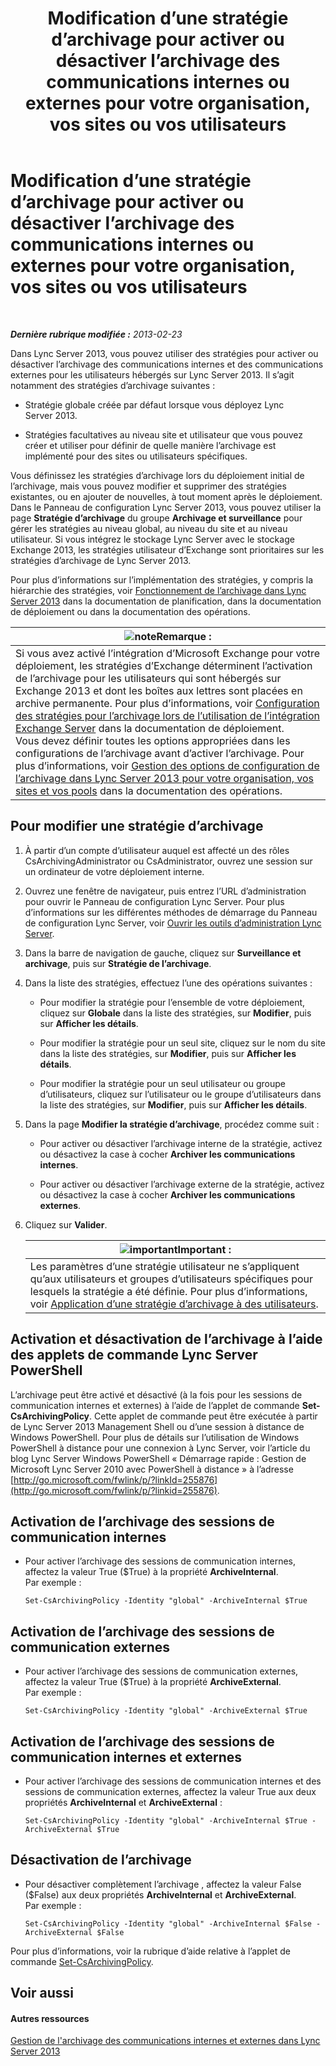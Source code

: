 ﻿---
title: Modification d’une stratégie d’archivage pour activer ou désactiver l’archivage des communications internes ou externes pour votre organisation, vos sites ou vos utilisateurs
TOCTitle: Modification d’une stratégie d’archivage pour activer ou désactiver l’archivage des communications internes ou externes pour votre organisation, vos sites ou vos utilisateurs
ms:assetid: b85dc3fb-8ebd-4e3c-ac90-fc79270ac867
ms:mtpsurl: https://technet.microsoft.com/fr-fr/library/Gg182576(v=OCS.15)
ms:contentKeyID: 49298646
ms.date: 05/20/2016
mtps_version: v=OCS.15
ms.translationtype: HT
---

# Modification d’une stratégie d’archivage pour activer ou désactiver l’archivage des communications internes ou externes pour votre organisation, vos sites ou vos utilisateurs

 

_**Dernière rubrique modifiée :** 2013-02-23_

Dans Lync Server 2013, vous pouvez utiliser des stratégies pour activer ou désactiver l’archivage des communications internes et des communications externes pour les utilisateurs hébergés sur Lync Server 2013. Il s’agit notamment des stratégies d’archivage suivantes :

  - Stratégie globale créée par défaut lorsque vous déployez Lync Server 2013.

  - Stratégies facultatives au niveau site et utilisateur que vous pouvez créer et utiliser pour définir de quelle manière l’archivage est implémenté pour des sites ou utilisateurs spécifiques.

Vous définissez les stratégies d’archivage lors du déploiement initial de l’archivage, mais vous pouvez modifier et supprimer des stratégies existantes, ou en ajouter de nouvelles, à tout moment après le déploiement. Dans le Panneau de configuration Lync Server 2013, vous pouvez utiliser la page **Stratégie d’archivage** du groupe **Archivage et surveillance** pour gérer les stratégies au niveau global, au niveau du site et au niveau utilisateur. Si vous intégrez le stockage Lync Server avec le stockage Exchange 2013, les stratégies utilisateur d’Exchange sont prioritaires sur les stratégies d’archivage de Lync Server 2013.

Pour plus d’informations sur l’implémentation des stratégies, y compris la hiérarchie des stratégies, voir [Fonctionnement de l’archivage dans Lync Server 2013](lync-server-2013-how-archiving-works.md) dans la documentation de planification, dans la documentation de déploiement ou dans la documentation des opérations.

<table>
<thead>
<tr class="header">
<th><img src="images/Gg398920.note(OCS.15).gif" title="note" alt="note" />Remarque :</th>
</tr>
</thead>
<tbody>
<tr class="odd">
<td>Si vous avez activé l’intégration d’Microsoft Exchange pour votre déploiement, les stratégies d’Exchange déterminent l’activation de l’archivage pour les utilisateurs qui sont hébergés sur Exchange 2013 et dont les boîtes aux lettres sont placées en archive permanente. Pour plus d’informations, voir <a href="lync-server-2013-setting-up-policies-for-archiving-when-using-exchange-server-integration.md">Configuration des stratégies pour l’archivage lors de l’utilisation de l’intégration Exchange Server</a> dans la documentation de déploiement.<br />
Vous devez définir toutes les options appropriées dans les configurations de l’archivage avant d’activer l’archivage. Pour plus d’informations, voir <a href="lync-server-2013-managing-archiving-configuration-options-for-your-organization-sites-and-pools.md">Gestion des options de configuration de l’archivage dans Lync Server 2013 pour votre organisation, vos sites et vos pools</a> dans la documentation des opérations.</td>
</tr>
</tbody>
</table>


## Pour modifier une stratégie d’archivage

1.  À partir d’un compte d’utilisateur auquel est affecté un des rôles CsArchivingAdministrator ou CsAdministrator, ouvrez une session sur un ordinateur de votre déploiement interne.

2.  Ouvrez une fenêtre de navigateur, puis entrez l’URL d’administration pour ouvrir le Panneau de configuration Lync Server. Pour plus d’informations sur les différentes méthodes de démarrage du Panneau de configuration Lync Server, voir [Ouvrir les outils d’administration Lync Server](lync-server-2013-open-lync-server-administrative-tools.md).

3.  Dans la barre de navigation de gauche, cliquez sur **Surveillance et archivage**, puis sur **Stratégie de l’archivage**.

4.  Dans la liste des stratégies, effectuez l’une des opérations suivantes :
    
      - Pour modifier la stratégie pour l’ensemble de votre déploiement, cliquez sur **Globale** dans la liste des stratégies, sur **Modifier**, puis sur **Afficher les détails**.
    
      - Pour modifier la stratégie pour un seul site, cliquez sur le nom du site dans la liste des stratégies, sur **Modifier**, puis sur **Afficher les détails**.
    
      - Pour modifier la stratégie pour un seul utilisateur ou groupe d’utilisateurs, cliquez sur l’utilisateur ou le groupe d’utilisateurs dans la liste des stratégies, sur **Modifier**, puis sur **Afficher les détails**.

5.  Dans la page **Modifier la stratégie d’archivage**, procédez comme suit :
    
      - Pour activer ou désactiver l’archivage interne de la stratégie, activez ou désactivez la case à cocher **Archiver les communications internes**.
    
      - Pour activer ou désactiver l’archivage externe de la stratégie, activez ou désactivez la case à cocher **Archiver les communications externes**.

6.  Cliquez sur **Valider**.
    
    <table>
    <thead>
    <tr class="header">
    <th><img src="images/Gg425917.important(OCS.15).gif" title="important" alt="important" />Important :</th>
    </tr>
    </thead>
    <tbody>
    <tr class="odd">
    <td>Les paramètres d’une stratégie utilisateur ne s’appliquent qu’aux utilisateurs et groupes d’utilisateurs spécifiques pour lesquels la stratégie a été définie. Pour plus d’informations, voir <a href="lync-server-2013-applying-an-archiving-policy-to-users.md">Application d’une stratégie d’archivage à des utilisateurs</a>.</td>
    </tr>
    </tbody>
    </table>


## Activation et désactivation de l’archivage à l’aide des applets de commande Lync Server PowerShell

L’archivage peut être activé et désactivé (à la fois pour les sessions de communication internes et externes) à l’aide de l’applet de commande **Set-CsArchivingPolicy**. Cette applet de commande peut être exécutée à partir de Lync Server 2013 Management Shell ou d’une session à distance de Windows PowerShell. Pour plus de détails sur l’utilisation de Windows PowerShell à distance pour une connexion à Lync Server, voir l’article du blog Lync Server Windows PowerShell « Démarrage rapide : Gestion de Microsoft Lync Server 2010 avec PowerShell à distance » à l’adresse [http://go.microsoft.com/fwlink/p/?linkId=255876](http://go.microsoft.com/fwlink/p/?linkid=255876).

## Activation de l’archivage des sessions de communication internes

  - Pour activer l’archivage des sessions de communication internes, affectez la valeur True ($True) à la propriété **ArchiveInternal**. Par exemple :
    
        Set-CsArchivingPolicy -Identity "global" -ArchiveInternal $True

## Activation de l’archivage des sessions de communication externes

  - Pour activer l’archivage des sessions de communication externes, affectez la valeur True ($True) à la propriété **ArchiveExternal**. Par exemple :
    
        Set-CsArchivingPolicy -Identity "global" -ArchiveExternal $True

## Activation de l’archivage des sessions de communication internes et externes

  - Pour activer l’archivage des sessions de communication internes et des sessions de communication externes, affectez la valeur True aux deux propriétés **ArchiveInternal** et **ArchiveExternal** :
    
        Set-CsArchivingPolicy -Identity "global" -ArchiveInternal $True -ArchiveExternal $True

## Désactivation de l’archivage

  - Pour désactiver complètement l’archivage , affectez la valeur False ($False) aux deux propriétés **ArchiveInternal** et **ArchiveExternal**. Par exemple :
    
        Set-CsArchivingPolicy -Identity "global" -ArchiveInternal $False -ArchiveExternal $False

Pour plus d’informations, voir la rubrique d’aide relative à l’applet de commande [Set-CsArchivingPolicy](https://docs.microsoft.com/en-us/powershell/module/skype/Set-CsArchivingPolicy).

## Voir aussi

#### Autres ressources

[Gestion de l'archivage des communications internes et externes dans Lync Server 2013](lync-server-2013-managing-the-archiving-of-internal-and-external-communications.md)

